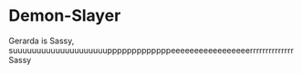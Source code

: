 # Demon-Slayer

Gerarda is Sassy, suuuuuuuuuuuuuuuuuuuupppppppppppppeeeeeeeeeeeeeeeeerrrrrrrrrrrrrr Sassy
